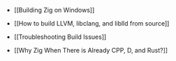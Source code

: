  * [[Building Zig on Windows]]
 * [[How to build LLVM, libclang, and liblld from source]]
 * [[Troubleshooting Build Issues]]

 * [[Why Zig When There is Already CPP, D, and Rust?]]